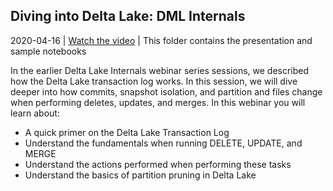 ## Diving into Delta Lake: DML Internals

2020-04-16 | [Watch the video]() | This folder contains the presentation and sample notebooks

In the earlier Delta Lake Internals webinar series sessions, we described how the Delta Lake transaction log works. In this session, we will dive deeper into how commits, snapshot isolation, and partition and files change when performing deletes, updates, and merges. In this webinar you will learn about:

* A quick primer on the Delta Lake Transaction Log
* Understand the fundamentals when running DELETE, UPDATE, and MERGE
* Understand the actions performed when performing these tasks
* Understand the basics of partition pruning in Delta Lake
